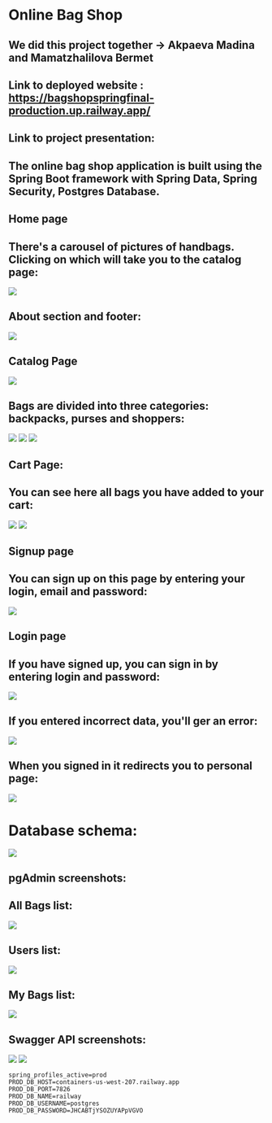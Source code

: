 # Online Bag Shop
## We did this project together -> Akpaeva Madina and Mamatzhalilova Bermet
## Link to deployed website : https://bagshopspringfinal-production.up.railway.app/
## Link to project presentation: 
## The online bag shop application is built using the Spring Boot framework with Spring Data, Spring Security, Postgres Database.
## Home page
## There's a carousel of pictures of handbags. Clicking on which will take you to the catalog page:
![](bag_1.png)
## About section and footer:
![](bag_2.png)
## Catalog Page
![](bag_3.png)
## Bags are divided into three categories: backpacks, purses and shoppers:
![](bag_4.png)
![](bag_5.png)
![](bag_6.png)
## Cart Page:
## You can see here all bags you have added to your cart:
![](bag_7.png)
![](bag_8.png)
## Signup page
## You can sign up on this page by entering your login, email and password:
![](bag_9.png)
## Login page
## If you have signed up, you can sign in by entering login and password:
![](bag_10.png)
## If you entered incorrect data, you'll ger an error:
![](bag_11.png)
## When you signed in it redirects you to personal page:
![](bag_12.png)
# Database schema:
![](bag_13.png)
## pgAdmin screenshots:
## All Bags list:
![](bag_14.png)
## Users list:
![](bag_15.png)
## My Bags list:
![](bag_16.png)
## Swagger API screenshots:
![](bag_17.png)
![](bag_18.png)





```properties
spring_profiles_active=prod
PROD_DB_HOST=containers-us-west-207.railway.app
PROD_DB_PORT=7826
PROD_DB_NAME=railway
PROD_DB_USERNAME=postgres
PROD_DB_PASSWORD=JHCABTjYSOZUYAPpVGVO
```

